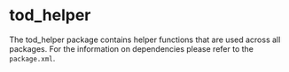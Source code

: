 # tod_helper

The tod_helper package contains helper functions that are used across all
packages. For the information on dependencies please refer to the `package.xml`.
